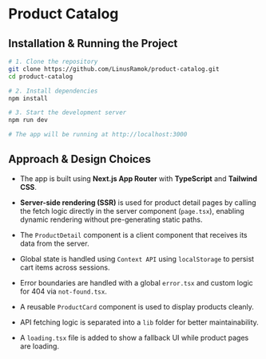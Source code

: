 
# Product Catalog

##  Installation & Running the Project

```bash
# 1. Clone the repository
git clone https://github.com/LinusRamok/product-catalog.git
cd product-catalog

# 2. Install dependencies
npm install

# 3. Start the development server
npm run dev

# The app will be running at http://localhost:3000
```

## Approach & Design Choices



-   The app is built using **Next.js App Router** with **TypeScript** and **Tailwind CSS**.
        
-   **Server-side rendering (SSR)** is used for product detail pages by calling the fetch logic directly in the server component (`page.tsx`), enabling dynamic rendering without pre-generating static paths.
    
-   The `ProductDetail` component is a client component that receives its data from the server.
    
-   Global state is handled using `Context API` using `localStorage` to persist cart items across sessions.
    
-   Error boundaries are handled with a global `error.tsx` and custom logic for 404 via `not-found.tsx`.
    
-   A reusable `ProductCard` component is used to display products cleanly.
    
-   API fetching logic is separated into a `lib` folder for better maintainability.
    
-   A `loading.tsx` file is added to show a fallback UI while product pages are loading.

